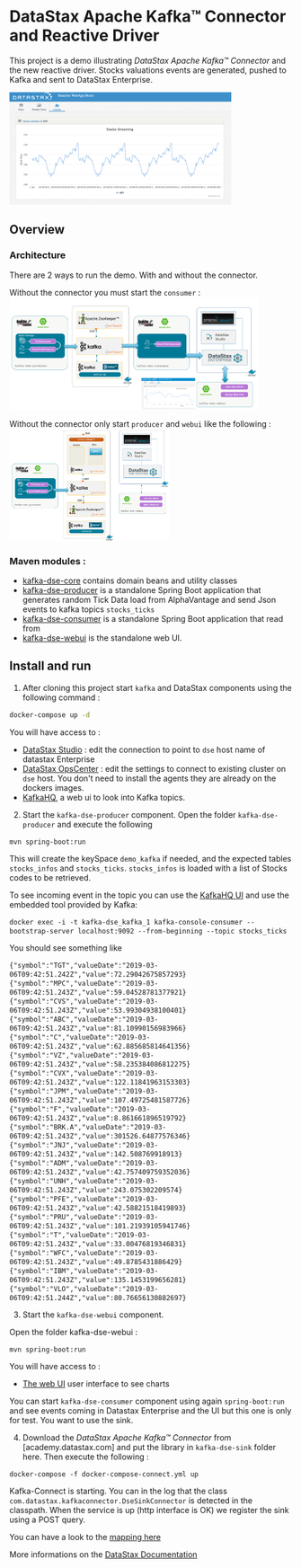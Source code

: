 
# DataStax Apache Kafka™ Connector and Reactive Driver

This project is a demo illustrating *DataStax Apache Kafka™ Connector* and the new reactive driver. Stocks valuations events are generated, pushed to Kafka and sent to DataStax Enterprise.

<img src="./pics/kafkadse-3.png" height="200" />


## Overview 

### Architecture

There are 2 ways to run the demo. With and without the connector.

Without the connector you must start the `consumer` :
<img src="./pics/kafkadse-1.png" height="200" />

Without the connector only start `producer` and `webui` like the following :
<img src="./pics/kafkadse-2.png" height="200" />

### Maven modules :

- [kafka-dse-core](kafka-dse-core) contains domain beans and utility classes
- [kafka-dse-producer](kafka-dse-producer) is a standalone Spring Boot application that generates random Tick Data load from AlphaVantage and send Json events to kafka topics `stocks_ticks` 
- [kafka-dse-consumer](kafka-dse-consumer) is a standalone Spring Boot application that read from 
- [kafka-dse-webui](kafka-dse-webui) is the standalone web UI.


## Install and run

1. After cloning this project start `kafka` and DataStax components using the following command :
 
```bash
docker-compose up -d
```
 You will have access to :
 - [DataStax Studio](http://localhost:9091) : edit the connection to point to `dse` host name of datastax Enterprise
 - [DataStax OpsCenter](http://localhost:8888) : edit the settings to connect to existing cluster on `dse` host. You don't need to install the agents they are already on the dockers images.
 - [KafkaHQ](http://localhost:8080/docker-kafka-server/topic), a web ui to look into Kafka topics.

2. Start the `kafka-dse-producer` component. Open the folder `kafka-dse-producer` and execute the following

```
mvn spring-boot:run 
```

This will create the keySpace `demo_kafka` if needed, and the expected tables `stocks_infos` and `stocks_ticks`. `stocks_infos` is loaded with a list of Stocks codes to be retrieved.

To see incoming event in the topic you can use the [KafkaHQ UI](http://localhost:8080/docker-kafka-server/topic) and use the embedded tool provided by Kafka:

```
docker exec -i -t kafka-dse_kafka_1 kafka-console-consumer --bootstrap-server localhost:9092 --from-beginning --topic stocks_ticks
```

You should see something like

```
{"symbol":"TGT","valueDate":"2019-03-06T09:42:51.242Z","value":72.29042675857293}
{"symbol":"MPC","valueDate":"2019-03-06T09:42:51.243Z","value":59.04528781377921}
{"symbol":"CVS","valueDate":"2019-03-06T09:42:51.243Z","value":53.99304938100401}
{"symbol":"ABC","valueDate":"2019-03-06T09:42:51.243Z","value":81.10990156983966}
{"symbol":"C","valueDate":"2019-03-06T09:42:51.243Z","value":62.885685814641356}
{"symbol":"VZ","valueDate":"2019-03-06T09:42:51.243Z","value":58.235384086812275}
{"symbol":"CVX","valueDate":"2019-03-06T09:42:51.243Z","value":122.11841963153303}
{"symbol":"JPM","valueDate":"2019-03-06T09:42:51.243Z","value":107.49725481587726}
{"symbol":"F","valueDate":"2019-03-06T09:42:51.243Z","value":8.861661896519792}
{"symbol":"BRK.A","valueDate":"2019-03-06T09:42:51.243Z","value":301526.64877576346}
{"symbol":"JNJ","valueDate":"2019-03-06T09:42:51.243Z","value":142.508769918913}
{"symbol":"ADM","valueDate":"2019-03-06T09:42:51.243Z","value":42.757409759352036}
{"symbol":"UNH","valueDate":"2019-03-06T09:42:51.243Z","value":243.075302209574}
{"symbol":"PFE","valueDate":"2019-03-06T09:42:51.243Z","value":42.58821518419893}
{"symbol":"PRU","valueDate":"2019-03-06T09:42:51.243Z","value":101.21939105941746}
{"symbol":"T","valueDate":"2019-03-06T09:42:51.243Z","value":33.00476819346831}
{"symbol":"WFC","valueDate":"2019-03-06T09:42:51.243Z","value":49.8785431886429}
{"symbol":"IBM","valueDate":"2019-03-06T09:42:51.243Z","value":135.1453199656281}
{"symbol":"VLO","valueDate":"2019-03-06T09:42:51.244Z","value":80.76656130882697}
```

3. Start the `kafka-dse-webui` component. 

Open the folder kafka-dse-webui :

```
mvn spring-boot:run 
```

You will have access to :
- [The web UI](http://localhost:8082) user interface to see charts


You can start `kafka-dse-consumer` component using again `spring-boot:run` and see events coming in Datastax Enterprise and the UI but this one is only for test. You want to use the sink.

4. Download the *DataStax Apache Kafka™ Connector* from [academy.datastax.com] and put the library in `kafka-dse-sink` folder here. Then execute the following :

```
docker-compose -f docker-compose-connect.yml up
```

Kafka-Connect is starting. You can in the log that the class `com.datastax.kafkaconnector.DseSinkConnector` is detected in the classpath. When the service is up (http interface is OK) we register the sink using a POST query.

You can have a look to the [mapping here](docker-compose-connect.yml)

More informations on the [DataStax Documentation](https://docs.datastax.com/en/kafka/doc/index.html
)
